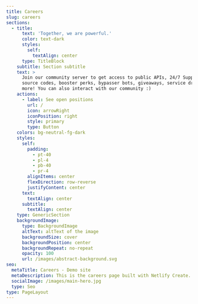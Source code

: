 ```yaml
---
title: Careers
slug: careers
sections:
  - title:
      text: 'Together, we are powerful.'
      color: text-dark
      styles:
        self:
          textAlign: center
      type: TitleBlock
    subtitle: Section subtitle
    text: >
      Join our community server to get access to public APIs, 24/7 Support,
      source codes, booster perks, bypasser bots, giveaways, service drops, and
      more! You can also interact with our community :)
    actions:
      - label: See open positions
        url: /
        icon: arrowRight
        iconPosition: right
        style: primary
        type: Button
    colors: bg-neutral-fg-dark
    styles:
      self:
        padding:
          - pt-40
          - pl-4
          - pb-40
          - pr-4
        alignItems: center
        flexDirection: row-reverse
        justifyContent: center
      text:
        textAlign: center
      subtitle:
        textAlign: center
    type: GenericSection
    backgroundImage:
      type: BackgroundImage
      altText: altText of the image
      backgroundSize: cover
      backgroundPosition: center
      backgroundRepeat: no-repeat
      opacity: 100
      url: /images/abstract-background.svg
seo:
  metaTitle: Careers - Demo site
  metaDescription: This is the careers page built with Netlify Create.
  socialImage: /images/main-hero.jpg
  type: Seo
type: PageLayout
---
```

